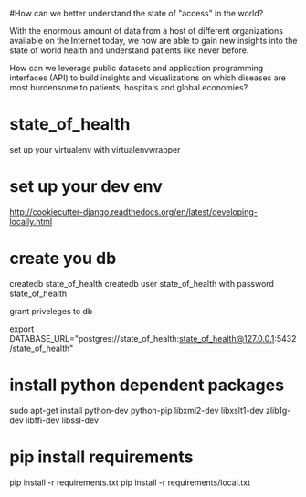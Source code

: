 #How can we better understand the state of "access" in the world?


With the enormous amount of data from a host of different organizations available on the Internet today, we now are able to gain new insights into the state of world health and understand patients like never before.

How can we leverage public datasets and application programming interfaces (API) to build insights and visualizations on which diseases are most burdensome to patients, hospitals and global economies?

# state_of_health

set up your virtualenv with virtualenvwrapper

# set up your dev env
http://cookiecutter-django.readthedocs.org/en/latest/developing-locally.html

# create you db

createdb state_of_health
createdb user state_of_health with password state_of_health

grant priveleges to db

export DATABASE_URL="postgres://state_of_health:state_of_health@127.0.0.1:5432/state_of_health"

# install python dependent packages 
sudo apt-get install python-dev python-pip libxml2-dev libxslt1-dev zlib1g-dev libffi-dev libssl-dev

# pip install requirements
pip install -r requirements.txt
pip install -r requirements/local.txt

